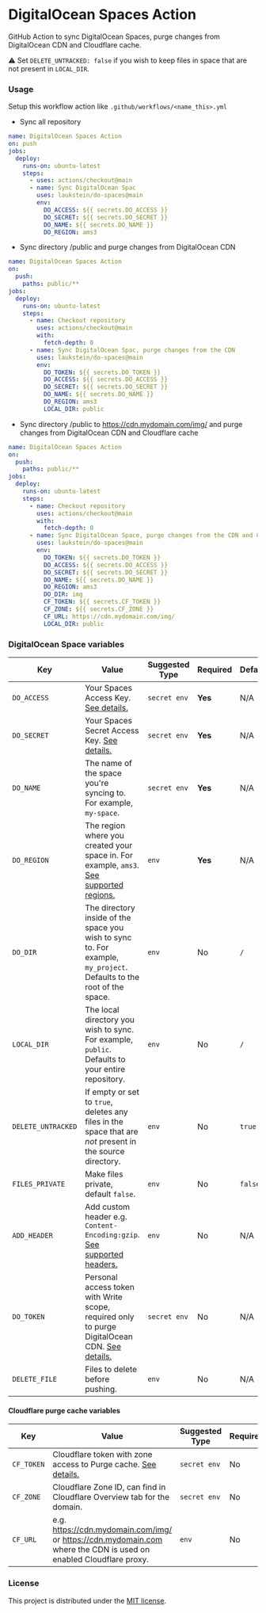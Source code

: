# DigitalOcean Spaces Action

GitHub Action to sync DigitalOcean Spaces, purge changes from DigitalOcean CDN and Cloudflare cache.

⚠️ Set `DELETE_UNTRACKED: false` if you wish to keep files in space that are not present in `LOCAL_DIR`.


### Usage

Setup this workflow action like `.github/workflows/<name_this>.yml`

* Sync all repository
```yaml
name: DigitalOcean Spaces Action
on: push
jobs:
  deploy:
    runs-on: ubuntu-latest
    steps:
      - uses: actions/checkout@main
      - name: Sync DigitalOcean Spac
        uses: laukstein/do-spaces@main
        env:
          DO_ACCESS: ${{ secrets.DO_ACCESS }}
          DO_SECRET: ${{ secrets.DO_SECRET }}
          DO_NAME: ${{ secrets.DO_NAME }}
          DO_REGION: ams3
```

* Sync directory /public and purge changes from DigitalOcean CDN
```yaml
name: DigitalOcean Spaces Action
on:
  push:
    paths: public/**
jobs:
  deploy:
    runs-on: ubuntu-latest
    steps:
      - name: Checkout repository
        uses: actions/checkout@main
        with:
          fetch-depth: 0
      - name: Sync DigitalOcean Spac, purge changes from the CDN
        uses: laukstein/do-spaces@main
        env:
          DO_TOKEN: ${{ secrets.DO_TOKEN }}
          DO_ACCESS: ${{ secrets.DO_ACCESS }}
          DO_SECRET: ${{ secrets.DO_SECRET }}
          DO_NAME: ${{ secrets.DO_NAME }}
          DO_REGION: ams3
          LOCAL_DIR: public
```

* Sync directory /public to https://cdn.mydomain.com/img/ and purge changes from DigitalOcean CDN and Cloudflare cache
```yaml
name: DigitalOcean Spaces Action
on:
  push:
    paths: public/**
jobs:
  deploy:
    runs-on: ubuntu-latest
    steps:
      - name: Checkout repository
        uses: actions/checkout@main
        with:
          fetch-depth: 0
      - name: Sync DigitalOcean Space, purge changes from the CDN and Cloudflare cache
        uses: laukstein/do-spaces@main
        env:
          DO_TOKEN: ${{ secrets.DO_TOKEN }}
          DO_ACCESS: ${{ secrets.DO_ACCESS }}
          DO_SECRET: ${{ secrets.DO_SECRET }}
          DO_NAME: ${{ secrets.DO_NAME }}
          DO_REGION: ams3
          DO_DIR: img
          CF_TOKEN: ${{ secrets.CF_TOKEN }}
          CF_ZONE: ${{ secrets.CF_ZONE }}
          CF_URL: https://cdn.mydomain.com/img/
          LOCAL_DIR: public
```


### DigitalOcean Space variables

| Key               | Value                                                                                                                                                                      | Suggested Type | Required | Default |
|-------------------|----------------------------------------------------------------------------------------------------------------------------------------------------------------------------|----------------| --------- | --------- |
| `DO_ACCESS`       | Your Spaces Access Key. [See details.](https://www.digitalocean.com/community/tutorials/how-to-create-a-digitalocean-space-and-api-key)                                    | `secret env`   | **Yes** | N/A |
| `DO_SECRET`       | Your Spaces Secret Access Key. [See details.](https://www.digitalocean.com/community/tutorials/how-to-create-a-digitalocean-space-and-api-key)                             | `secret env`   | **Yes** | N/A |
| `DO_NAME`         | The name of the space you're syncing to. For example, `my-space`.                                                                                                          | `secret env`   | **Yes** | N/A |
| `DO_REGION`       | The region where you created your space in. For example, `ams3`. [See supported regions.](https://www.digitalocean.com/docs/platform/availability-matrix/)                 | `env`          | **Yes** | N/A |
| `DO_DIR`          | The directory inside of the space you wish to sync to. For example, `my_project`. Defaults to the root of the space.                                                       | `env`          | No | `/` |
| `LOCAL_DIR`       | The local directory you wish to sync. For example, `public`. Defaults to your entire repository.                                                                           | `env`          | No | `/` |
| `DELETE_UNTRACKED` | If empty or set to `true`, deletes any files in the space that are *not* present in the source directory.                                                                  | `env`          | No | `true` |
| `FILES_PRIVATE`   | Make files private, default `false`.                                                                                                                                       | `env`          | No | `false` |
| `ADD_HEADER`      | Add custom header e.g. `Content-Encoding:gzip`. [See supported headers.](https://docs.digitalocean.com/products/spaces/how-to/set-file-metadata/)                          | `env`          | No | N/A |
| `DO_TOKEN`        | Personal access token with Write scope, required only to purge DigitalOcean CDN. [See details.](https://docs.digitalocean.com/reference/api/create-personal-access-token/) | `secret env`   | No | N/A |
| `DELETE_FILE`     | Files to delete before pushing.                                                                                                                                            | `env`          | No | N/A |

#### Cloudflare purge cache variables

| Key | Value | Suggested Type | Required | Default |
| ------------- | ------------- | ------------- | --------- | --------- |
| `CF_TOKEN` | Cloudflare token with zone access to Purge cache. [See details.](https://developers.cloudflare.com/api/tokens/create/)  | `secret env` | No | N/A |
| `CF_ZONE` | Cloudflare Zone ID, can find in Cloudflare Overview tab for the domain. | `secret env` | No | N/A |
| `CF_URL` | e.g. https://cdn.mydomain.com/img/ or https://cdn.mydomain.com where the CDN is used on enabled Cloudflare proxy. | `env` | No | N/A |


### License

This project is distributed under the [MIT license](LICENSE.md).
